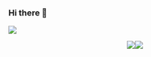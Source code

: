 ### Hi there 👋

<!--
**NULLBYTE-RGH/NULLBYTE-RGH** is a ✨ _special_ ✨ repository because its `README.md` (this file) appears on your GitHub profile.

Here are some ideas to get you started:

- 🔭 I’m currently working on ...
- 🌱 I’m currently learning ...
- 👯 I’m looking to collaborate on ...
- 🤔 I’m looking for help with ...
- 💬 Ask me about ...
- 📫 How to reach me: ...
- 😄 Pronouns: ...
- ⚡ Fun fact: ...
-->

<div tyle = "display:block;content:30px">
<img src="https://komarev.com/ghpvc/?username=NULLBYTE-RGH">
</div>
<p style  = "display:flex; justify-content:center" align="center"> 
 
 <img src="https://github-readme-stats.vercel.app/api?username=NULLBYTE-RGH&theme=chartreuse-dark&show_icons=true&hide_border=true&include_all_commits=true">
 <img src="https://github-readme-stats.vercel.app/api/top-langs/?username=NULLBYTE-RGH&hide=html&langs_count=7&bg_color=000000&hide_border=true&layout=compact">
 
</p>

